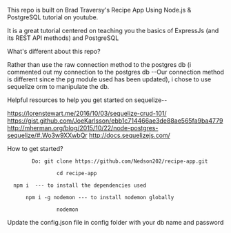 This repo is built on Brad Traversy's Recipe App Using Node.js & PostgreSQL
tutorial on youtube.

It is a great tutorial centered on teaching you the basics of ExpressJs
(and its REST API methods) and PostgreSQL

What's different about this repo?

Rather than use the raw connection method to the postgres db (i commented out
  my connection to the postgres db
  --Our connection method is different since the pg module used has been updated),
i chose to use sequelize orm to manipulate the db.

Helpful resources to help you get started on sequelize--

https://lorenstewart.me/2016/10/03/sequelize-crud-101/
https://gist.github.com/JoeKarlsson/ebb1c714466ae3de88ae565fa9ba4779
http://mherman.org/blog/2015/10/22/node-postgres-sequelize/#.Wo3w9XXwbQr
http://docs.sequelizejs.com/

How to get started?

            Do: git clone https://github.com/Nedson202/recipe-app.git

                    cd recipe-app

      npm i  --- to install the dependencies used

          npm i -g nodemon --- to install nodemon globally

                    nodemon

Update the config.json file in config folder with your db name and password
